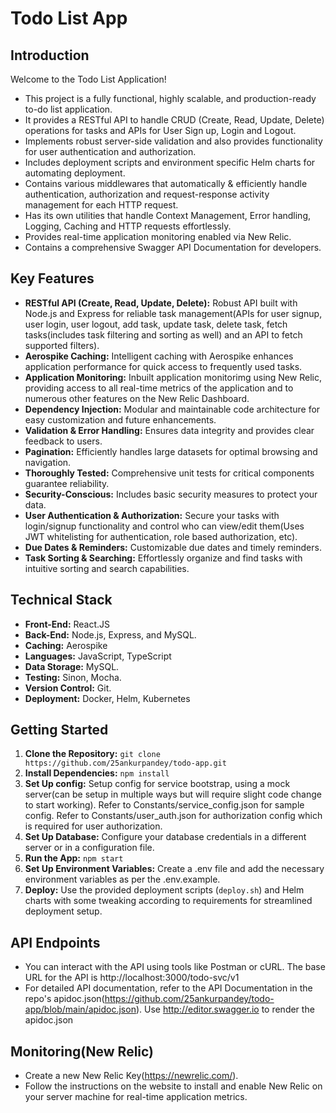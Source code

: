 # Todo List App

## Introduction

Welcome to the Todo List Application! 
- This project is a fully functional, highly scalable, and production-ready to-do list application.
- It provides a RESTful API to handle CRUD (Create, Read, Update, Delete) operations for tasks and APIs for User Sign up, Login and Logout.
- Implements robust server-side validation and also provides functionality for user authentication and authorization.
- Includes deployment scripts and environment specific Helm charts for automating deployment.
- Contains various middlewares that automatically & efficiently handle authentication, authorization and request-response activity management for each HTTP request.
- Has its own utilities that handle Context Management, Error handling, Logging, Caching and HTTP requests effortlessly.
- Provides real-time application monitoring enabled via New Relic.
- Contains a comprehensive Swagger API Documentation for developers.

## Key Features

- **RESTful API (Create, Read, Update, Delete):**  Robust API built with Node.js and Express for reliable task management(APIs for user signup, user login, user logout, add task, update task, delete task, fetch tasks(includes task filtering and sorting as well) and an API to fetch supported filters).
- **Aerospike Caching:**  Intelligent caching with Aerospike enhances application performance for quick access to frequently used tasks.
- **Application Monitoring:**  Inbuilt application monitorimg using New Relic, providing access to all real-time metrics of the application and to numerous other features on the New Relic Dashboard.
- **Dependency Injection:**  Modular and maintainable code architecture for easy customization and future enhancements.
- **Validation & Error Handling:**  Ensures data integrity and provides clear feedback to users.
- **Pagination:**  Efficiently handles large datasets for optimal browsing and navigation.
- **Thoroughly Tested:**  Comprehensive unit tests for critical components guarantee reliability.
- **Security-Conscious:**  Includes basic security measures to protect your data.
- **User Authentication & Authorization:**  Secure your tasks with login/signup functionality and control who can view/edit them(Uses JWT whitelisting for authentication, role based authorization, etc).
- **Due Dates & Reminders:**  Customizable due dates and timely reminders.
- **Task Sorting & Searching:**  Effortlessly organize and find tasks with intuitive sorting and search capabilities.

## Technical Stack

- **Front-End:**  React.JS
- **Back-End:** Node.js, Express, and MySQL.
- **Caching:** Aerospike
- **Languages:** JavaScript, TypeScript
- **Data Storage:**  MySQL.
- **Testing:**  Sinon, Mocha.
- **Version Control:**  Git.
- **Deployment:** Docker, Helm, Kubernetes

## Getting Started

1. **Clone the Repository:** `git clone https://github.com/25ankurpandey/todo-app.git`
2. **Install Dependencies:** `npm install`
3. **Set Up config:** Setup config for service bootstrap, using a mock server(can be setup in multiple ways but will require slight code change to start working). Refer to Constants/service_config.json for sample config. Refer to Constants/user_auth.json for authorization config which is required for user authorization.
3. **Set Up Database:** Configure your database credentials in a different server or in a configuration file.
4. **Run the App:**  `npm start`
5. **Set Up Environment Variables:**  Create a .env file and add the necessary environment variables as per the .env.example.
6. **Deploy:** Use the provided deployment scripts (`deploy.sh`) and Helm charts with some tweaking according to requirements for streamlined deployment setup.

## API Endpoints
- You can interact with the API using tools like Postman or cURL. The base URL for the API is http://localhost:3000/todo-svc/v1
- For detailed API documentation, refer to the API Documentation in the repo's apidoc.json(https://github.com/25ankurpandey/todo-app/blob/main/apidoc.json). Use http://editor.swagger.io to render the apidoc.json

## Monitoring(New Relic)
- Create a new New Relic Key(https://newrelic.com/).
- Follow the instructions on the website to install and enable New Relic on your server machine for real-time application metrics.
